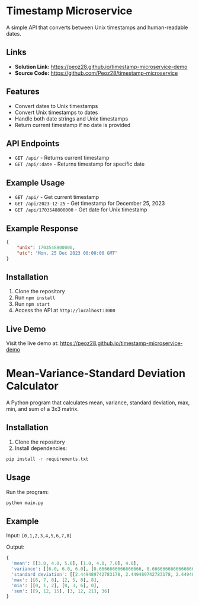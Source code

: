 # Timestamp Microservice

A simple API that converts between Unix timestamps and human-readable dates.

## Links

- **Solution Link:** https://peoz28.github.io/timestamp-microservice-demo
- **Source Code:** https://github.com/Peoz28/timestamp-microservice

## Features

- Convert dates to Unix timestamps
- Convert Unix timestamps to dates
- Handle both date strings and Unix timestamps
- Return current timestamp if no date is provided

## API Endpoints

- `GET /api/` - Returns current timestamp
- `GET /api/:date` - Returns timestamp for specific date

## Example Usage

- `GET /api/` - Get current timestamp
- `GET /api/2023-12-25` - Get timestamp for December 25, 2023
- `GET /api/1703548800000` - Get date for Unix timestamp

## Example Response

```json
{
    "unix": 1703548800000,
    "utc": "Mon, 25 Dec 2023 00:00:00 GMT"
}
```

## Installation

1. Clone the repository
2. Run `npm install`
3. Run `npm start`
4. Access the API at `http://localhost:3000`

## Live Demo

Visit the live demo at: https://peoz28.github.io/timestamp-microservice-demo 

# Mean-Variance-Standard Deviation Calculator

A Python program that calculates mean, variance, standard deviation, max, min, and sum of a 3x3 matrix.

## Installation

1. Clone the repository
2. Install dependencies:
```bash
pip install -r requirements.txt
```

## Usage

Run the program:
```bash
python main.py
```

## Example

Input: `[0,1,2,3,4,5,6,7,8]`

Output:
```python
{
  'mean': [[3.0, 4.0, 5.0], [1.0, 4.0, 7.0], 4.0],
  'variance': [[6.0, 6.0, 6.0], [0.6666666666666666, 0.6666666666666666, 0.6666666666666666], 6.666666666666667],
  'standard deviation': [[2.449489742783178, 2.449489742783178, 2.449489742783178], [0.816496580927726, 0.816496580927726, 0.816496580927726], 2.581988897471611],
  'max': [[6, 7, 8], [2, 5, 8], 8],
  'min': [[0, 1, 2], [0, 3, 6], 0],
  'sum': [[9, 12, 15], [3, 12, 21], 36]
}
``` 